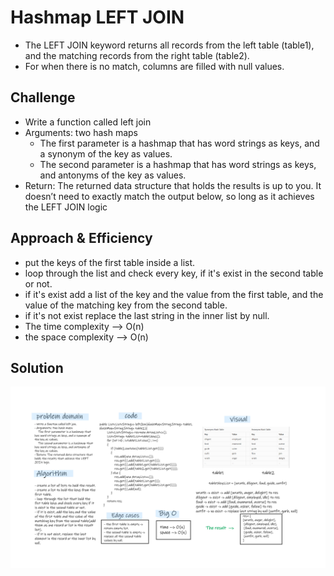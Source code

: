 # Hashmap LEFT JOIN
- The LEFT JOIN keyword returns all records from the left table (table1), and the matching records from the right table (table2).  
- For when there is no match, columns are filled with null values.

## Challenge
- Write a function called left join
- Arguments: two hash maps
   - The first parameter is a hashmap that has word strings as keys, and a synonym of the key as values.
   - The second parameter is a hashmap that has word strings as keys, and antonyms of the key as values.
- Return: The returned data structure that holds the results is up to you. It doesn’t need to exactly match the output below, so long as it achieves the LEFT JOIN logic


## Approach & Efficiency
- put the keys of the first table inside a list.
- loop through the list and check every key, if it's exist in the second table or not.
- if it's exist add a list of the key and the value from the first table, and the value of the matching key from the second table.  
- if it's not exist replace the last string in the inner list by null.
- The time complexity --> O(n)
- the space complexity --> O(n)


## Solution
![hashmap-left-join](../Whiteboard/hashmap-left-join.png)  


